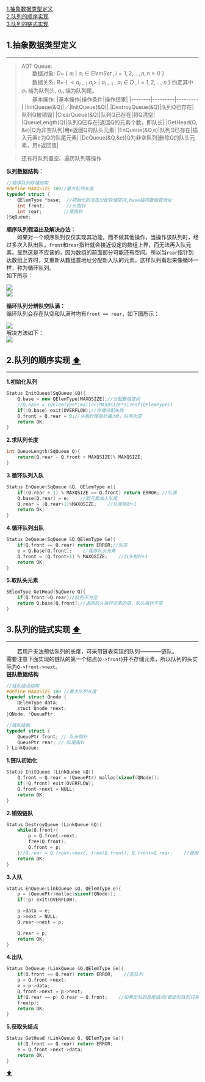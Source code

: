 <span id = "top"></span>  
[1.抽象数据类型定义](#part1)  
[2.队列的顺序实现](#part2)  
[3.队列的链式实现](#part3)  
<span id = "part1"></span>  
## 1.抽象数据类型定义  
---
>ADT Queue:  
>　　数据对象:  $D=$ { $a_i$ | ${a_i}\in{ElemSet}$ $,i=1,2,...,n,n≥0$ }  
>　　数据关系:  $R=$ { $\lt{a_{i-1}}$ ${a_i}\gt$ | ${a_{i-1}}$ , ${a_i}\in{D}$ $,i=1,2,...,n$ } 约定其中 $a_1$ 端为队列头, $a_n$ 端为队列尾。    
>　　基本操作:
>|基本操作|操作条件|操作结果|
>|--------|---------|---------|
>|InitQueue(&Q)|／|InitQueue(&Q)|
>|DestroyQueue(&Q)|队列Q已存在|队列Q被销毁|
>|ClearQueue(&Q)|队列Q已存在|将Q清空|
>|QueueLength(Q)|队列Q已存在|返回Q的元素个数，即队长|
>|GetHead(Q, &e)|Q为非空队列|用e返回Q的队头元素|
>|EnQueue(&Q,e)|队列Q已存在|插入元素e为Q的队尾元素|
>|DeQueue(&Q,&e)|Q为非空队列|删除Q的队头元素，用e返回值|

>还有将队列置空、遍历队列等操作

**队列数据结构：**  
```cpp
//顺序队列存储结构
#define MAXQSIZE 100//最大队列长度
typedef struct {
    QElemType *base;  //初始化的动态分配存储空间,base指向数组首地址
    int front;        //头指针
    int rear;        //尾指针
}SqQueue;
```
**顺序队列假溢出及解决办法：**  
　　如果对一个顺序队列仅仅实现其功能，而不做其他操作，当操作该队列时，经过多次入队出队，``front``和``rear``指针就会接近设定的数组上界，而无法再入队元素。显然这是不应该的，因为数组的前面部分可能还有空间。所以当``rear``指针到达数组上界时，又重新从数组首地址分配新入队的元素。这样队列看起来像循环一样，称为循环队列。  
如下所示：
<div><img src="./images/顺序队列假溢出.png"> </img></div>  
<div><img src="./images/解决队列假上溢的方法.png"> </img></div>  

**循环队列分辨队空队满：**  
循环队列会存在队空和队满时均有``front == rear``，如下图所示：  
<div><img src="./images/分辨队空队满.png"> </img></div>  
解决方法如下：
<div><img src="./images/少用一个元素空间.png"> </img></div>  

<span id = "part2"></span>  
## 2.队列的顺序实现  [:arrow_up:](#top)
---
**1.初始化队列**  
```cpp
Status InitQueue(SqQueue &Q){
    Q.base = new QElemType[MAXQSIZE];//分配数组空间
    //Q.base = (QElemType*)malloc(MAXQSIZE*sizeof(QElemType))
    if(!Q.base) exit(OVERFLOW);//存储分配失败
    Q.front = Q.rear = 0;//头指针尾指针置为0，队列为空
    return OK;
}
```
**2.求队列长度**  
```cpp
int QueueLength(SqQueue Q){
    return(Q.rear - Q.front + MAXQSIZE)% MAXQSIZE;
}
```
**3.循环队列入队**  
```cpp
Status EnQueue(SqQueue &Q, QElemType e){
    if((Q.rear + 1) % MAXQSIZE == Q.front) return ERROR; //队满
    Q.base[Q.rear] = e;    //新元素加入队尾
    Q.rear = (Q.rear+1)%MAXQSIZE;    //队尾指针+1
    return Ok;
}
```
**4.循环队列出队**  
```cpp
Status DeQueue(SqQueue &Q,QElemType &e){
    if(Q.front == Q.rear) return ERROR;//队空
    e = Q.base[Q.front];    //保存队头元素
    Q.front = (Q.front+1) % MAXQSIZE;    //队头指针+1
    return OK;
}
```
**5.取队头元素**  
```cpp
SElemType GetHead(SqQuere Q){
    if(Q.front!=Q.rear)//队列不为空
    return Q.base[Q.front];//返回队头指针元素的值，队头指针不变
}
```
<span id = "part3"></span>  
## 3.队列的链式实现  [:arrow_up:](#top)  
---
　　若用户无法预估队列的长度，可采用链表实现的队列————链队。  
需要注意下面实现的链队的第一个结点(``Q->front``)并不存储元素，所以队列的头实际为``Q->front->next``。  
  **链队数据结构**  
```cpp
//链队结点结构
#define MAXQSIZE 100 //最大队列长度
typedef struct Qnode {
    QElemType data;
    stuct Qnode *next;
}QNode, *QueuePtr;

//链队结构
typedef struct {
    QueuePtr front; // 队头指针
    QueuePtr rear; // 队尾指针
} LinkQueue;
```
**1.链队初始化**  
```cpp
Status InitQueue (LinkQueue &Q){
    Q.front = Q.rear = (QueuePtr) malloc(sizeof(QNode));
    if(!Q.front) exit(OVERFLOW);
    Q.front->next = NULL;
    return OK;
}
```
**2.销毁链队**  
```cpp
Status DestroyQueue (LinkQueue &Q){
    while(Q.front){
        p = Q.front->next;
        free(Q.front);
        Q.front = p;
    }//Q.rear = Q.front->next; free(Q.front); Q.front=Q.rear;    //使用现成的rear指针
    return OK;
}
```
**3.入队**  
```cpp
Status EnQueue(LinkQueue &Q, QElemType e){
    p = (QueuePtr)malloc(sizeof(QNode));
    if(!p) exit(OVERFLOW);

    p->data = e;
    p->next = NULL;
    Q.rear->next = p;

    Q.rear = p;
    return OK;
}
```
**4.出队**  
```cpp
Status DeQueue (LinkQueue &Q,QElemType &e){
    if(Q.front == Q.rear) return ERROR;    //空队列
    p = Q.front->next;
    e = p->data;
    Q.front->next = p->next;
    if(Q.rear == p) Q.rear = Q.front;    //如果出队的是尾结点(即此时队列只有一个元素)
    free(p);
    return OK;
}
```
**5.获取头结点**  
```cpp
Status GetHead (LinkQueue Q, QElemType &e){
    if(Q.front == Q.rear) return ERROR;
    e = Q.front->next->data;
    return OK;
}
```
[:arrow_up:](#top)
